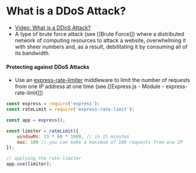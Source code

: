 # What is a DDoS Attack?
* [Video: What is a DDoS Attack?](https://www.cloudflare.com/learning/ddos/what-is-a-ddos-attack/)
* A type of brute force attack (see [[Brute Force]]) where a distributed network of computing resources to attack a website, overwhelming it with sheer numbers and, as a result, debilitating it by consuming all of its bandwidth.

#### Protecting against DDoS Attacks
* Use an [express-rate-limiter](https://www.npmjs.com/package/express-rate-limit) middleware to limit the number of requests from one IP address at one time (see [[Express.js - Module - express-rate-limit]])
```js
const express = require('express');
const rateLimit = require('express-rate-limit');

const app = express();

const limiter = rateLimit({
	windowMs: 15 * 60 * 1000, // in 15 minutes
	max: 100 // you can make a maximum of 100 requests from one IP
});

// applying the rate-limiter
app.use(limiter); 
```
